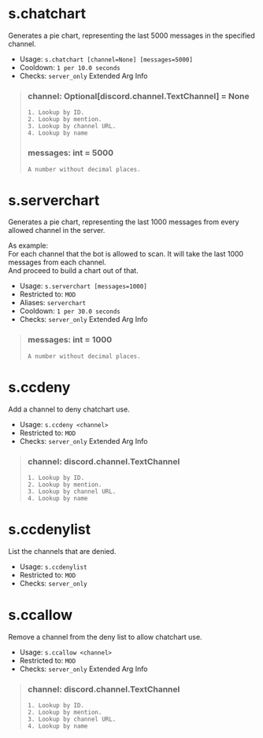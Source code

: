 # s.chatchart
Generates a pie chart, representing the last 5000 messages in the specified channel.<br/>
 - Usage: `s.chatchart [channel=None] [messages=5000]`
 - Cooldown: `1 per 10.0 seconds`
 - Checks: `server_only`
Extended Arg Info
> ### channel: Optional[discord.channel.TextChannel] = None
> 
> 
>     1. Lookup by ID.
>     2. Lookup by mention.
>     3. Lookup by channel URL.
>     4. Lookup by name
> 
>     
> ### messages: int = 5000
> ```
> A number without decimal places.
> ```
# s.serverchart
Generates a pie chart, representing the last 1000 messages from every allowed channel in the server.<br/>

As example:<br/>
For each channel that the bot is allowed to scan. It will take the last 1000 messages from each channel.<br/>
And proceed to build a chart out of that.<br/>
 - Usage: `s.serverchart [messages=1000]`
 - Restricted to: `MOD`
 - Aliases: `serverchart`
 - Cooldown: `1 per 30.0 seconds`
 - Checks: `server_only`
Extended Arg Info
> ### messages: int = 1000
> ```
> A number without decimal places.
> ```
# s.ccdeny
Add a channel to deny chatchart use.<br/>
 - Usage: `s.ccdeny <channel>`
 - Restricted to: `MOD`
 - Checks: `server_only`
Extended Arg Info
> ### channel: discord.channel.TextChannel
> 
> 
>     1. Lookup by ID.
>     2. Lookup by mention.
>     3. Lookup by channel URL.
>     4. Lookup by name
> 
>     
# s.ccdenylist
List the channels that are denied.<br/>
 - Usage: `s.ccdenylist`
 - Restricted to: `MOD`
 - Checks: `server_only`
# s.ccallow
Remove a channel from the deny list to allow chatchart use.<br/>
 - Usage: `s.ccallow <channel>`
 - Restricted to: `MOD`
 - Checks: `server_only`
Extended Arg Info
> ### channel: discord.channel.TextChannel
> 
> 
>     1. Lookup by ID.
>     2. Lookup by mention.
>     3. Lookup by channel URL.
>     4. Lookup by name
> 
>     
